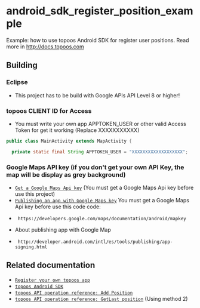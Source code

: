android_sdk_register_position_example
=====================================

Example: how to use topoos Android SDK for register user positions. Read more in http://docs.topoos.com

## Building

### Eclipse
 * This project has to be build with Google APIs API Level 8 or higher!

### topoos CLIENT ID for Access
 * You must write your own app APPTOKEN_USER or other valid Access Token for get it working (Replace XXXXXXXXXXX)
  
```java
public class MainActivity extends MapActivity {

  private static final String APPTOKEN_USER = "XXXXXXXXXXXXXXXXXXX";
```

### Google Maps API key (if you don't get your own API Key, the map will be display as grey background)

 * [`Get a Google Maps Api key`][URI_GOOGLEMAPSKEY] (You must get a Google Maps Api key before use this project)
 * [`Publishing an app with Google Maps key`][URI_GOOGLEMAPSPUBLISH]
You must get a Google Maps Api key before use this code code: 
 * 		https://developers.google.com/maps/documentation/android/mapkey
 * About publishing app with Google Map
 *		http://developer.android.com/intl/es/tools/publishing/app-signing.html

## Related documentation

 * [`Register your own topoos app`][URI_TOPOOS_REGISTER_APP]
 * [`topoos Android SDK`][URI_TOPOOS_ANDROID_SDK]
 * [`topoos API operation reference: Add Position`][URI_TOPOOS_APIREF_ADDPOS]
 * [`topoos API operation reference: GetLast position`][URI_TOPOOS_APIREF_GETPOS] (Using method 2)

[URI_GOOGLEMAPSKEY]: https://developers.google.com/maps/documentation/android/mapkey
[URI_GOOGLEMAPSPUBLISH]: http://developer.android.com/intl/es/tools/publishing/app-signing.html
[URI_TOPOOS_REGISTER_APP]: http://docs.topoos.com/api-guides/registering-your-app/
[URI_TOPOOS_ANDROID_SDK]: http://docs.topoos.com/tools/sdks/android/
[URI_TOPOOS_APIREF_ADDPOS]: http://docs.topoos.com/reference/positions/add/
[URI_TOPOOS_APIREF_GETPOS]: http://docs.topoos.com/reference/positions/get/
